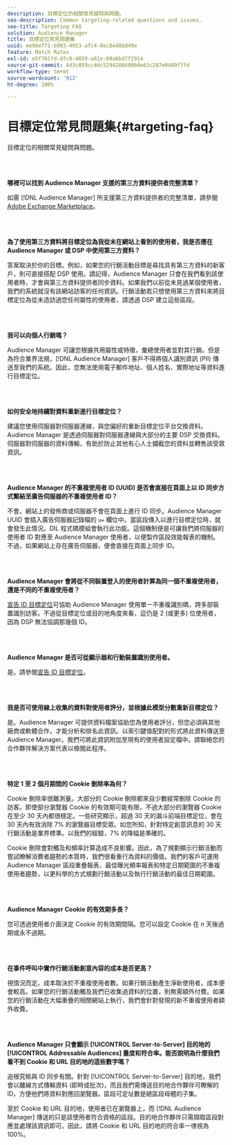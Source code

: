```yaml
---
description: 目標定位的相關常見疑問與問題。
seo-description: Common targeting-related questions and issues.
seo-title: Targeting FAQ
solution: Audience Manager
title: 目標定位常見問題集
uuid: ee96ef71-b903-4953-afc4-8ec8e48bd49e
feature: Match Rates
exl-id: e5f761fd-dfc8-4859-a81e-89abbd7f2914
source-git-commit: 4d3c859cc4dc5294286680b0e63c287e0409f7fd
workflow-type: tm+mt
source-wordcount: '913'
ht-degree: 100%

---
```


# 目標定位常見問題集{#targeting-faq}

目標定位的相關常見疑問與問題。

<br> 

<!-- 

faq_targeting.xml

 -->

**哪裡可以找到 Audience Manager 支援的第三方資料提供者完整清單？**

如需 [!DNL Audience Manager] 所支援第三方資料提供者的完整清單，請參閱 [Adobe Exchange Marketplace](https://exchange.adobe.com/experiencecloud.html)。

<br> 

**為了使用第三方資料將目標定位為我從未在網站上看到的使用者，我是否應在 Audience Manager 或 DSP 中使用第三方資料？**

答案取決於你的目標。例如，如果您的行銷活動目標是尋找具有第三方資料的新客戶，則可直接搭配 DSP 使用。請記得，Audience Manager 只會在我們看到該使用者時，才會與第三方資料提供者同步資料。如果我們以前從未見過某個使用者，我們的系統就沒有該網站訪客的任何資訊。行銷活動若只想使用第三方資料來將目標定位為從未造訪過您任何屬性的使用者，請透過 DSP 建立這些區段。

<br> 

**我可以向個人行銷嗎？**

Audience Manager 可讓您根據共用屬性或特徵，彙總使用者並對其行銷。但是為符合業界法規，[!DNL Audience Manager] 客戶不得將個人識別資訊 (PII) 傳送至我們的系統。因此，您無法使用電子郵件地址、個人姓名、實際地址等資料進行目標定位。

<br> 

**如何安全地持續對資料重新進行目標定位？**

建議您使用伺服器對伺服器連線，與您偏好的重新目標定位平台交換資料。Audience Manager 是透過伺服器對伺服器連線與大部分的主要 DSP 交換資料。伺服器對伺服器的資料傳輸，有助於防止其他有心人士攔截您的資料並轉售該受眾資訊。

<br> 

**Audience Manager 的不重複使用者 ID (UUID) 是否會直接在頁面上以 ID 同步方式繫結至廣告伺服器的不重複使用者 ID？**

不會。網站上的發佈商或伺服器不會在頁面上進行 ID 同步。Audience Manager UUID 會插入廣告伺服器記錄檔的 `u=` 欄位中。當區段傳入以進行目標定位時，就會發生此情況。DIL 程式碼模組會執行此功能。這個機制便是可讓我們將伺服器的使用者 ID 對應至 Audience Manager 使用者，以便製作區段效能報表的機制。不過，如果網站上存在廣告伺服器，便會直接在頁面上同步 ID。

<br> 

**Audience Manager 會將從不同裝置登入的使用者計算為同一個不重複使用者，還是不同的不重複使用者？**

[宣告 ID 目標定位](../features/declared-ids.md#declared-id-targeting)可協助 Audience Manager 使用單一不重複識別碼，跨多部裝置識別訪客。不過從目標定位或目的地角度來看，這仍是 2 (或更多) 位使用者，因為 DSP 無法協調那幾個 ID。

<br> 

**Audience Manager 是否可從顯示器和行動裝置識別使用者。**

是。請參閱[宣告 ID 目標定位](../features/declared-ids.md#declared-id-targeting)。

<br> 

**我是否可使用線上收集的資料對使用者評分，並根據此模型分數重新目標定位？**

是。Audience Manager 可提供資料檔案協助您為使用者評分，但您必須與其他廠商或軟體合作，才能分析和排名此資訊。以索引鍵值配對的形式將此資料傳送至 Audience Manager。我們可將此資訊附加至現有的使用者設定檔中。請聯絡您的合作夥伴解決方案代表以檢閱此程序。

<br> 

**特定 1 至 2 個月期間的 Cookie 刪除率為何？**

Cookie 刪除率很難測量。大部分的 Cookie 刪除都來自少數經常刪除 Cookie 的訪客。即使部分瀏覽器 Cookie 的有效期可能有限，不過大部分的瀏覽器 Cookie 在至少 30 天內都很穩定。一些研究顯示，超過 30 天的漏斗前端目標定位，會在 30 天內有效消除 7% 的瀏覽器目標受眾。如您所知，針對特定創意訊息的 30 天行銷活動是業界標準。以我們的經驗，7% 的降幅是準確的。

Cookie 刪除會對觸及和頻率計算造成不良影響。因此，為了規劃顯示行銷活動而嘗試瞭解消費者趨勢的本質時，我們很看重行為資料的價值。我們的客戶可運用 Audience Manager 區段重疊報表、最佳曝光頻率報表和特定日期範圍的不重複使用者趨勢，以更科學的方式規劃行銷活動以及執行行銷活動的最佳日期範圍。

<br> 

**Audience Manager Cookie 的有效期多長？**

您可透過使用者介面決定 Cookie 的有效期間隔。您可以設定 Cookie 在 *n* 天後過期或永不過期。

<br> 

**在事件呼叫中實作行銷活動創意內容的成本是否更高？**

視情況而定。成本取決於不重複使用者數。如果行銷活動產生淨新使用者，成本便會較高。如果您的行銷活動觸及我們已收集過資料的位置，則無需額外付費。如果您的行銷活動在大幅重疊的相關網站上執行，我們會針對發現的新不重複使用者額外收費。

<br> 

**Audience Manager 只會顯示 [!UICONTROL Server-to-Server] 目的地的 [!UICONTROL Addressable Audiences] 量度和符合率。能否說明為什麼我們看不到 Cookie 和 URL 目的地的這些數字嗎？**

追根究柢與 ID 同步有關。針對 [!UICONTROL Server-to-Server] 目的地，我們會以離線方式傳輸資料 (即時或批次)，而且我們需傳送目的地合作夥伴可瞭解的 ID，方便他們將資料對應回瀏覽器。區段可定址數是總區段母體的子集。

至於 Cookie 和 URL 目的地，使用者已在瀏覽器上，而 [!DNL Audience Manager] 傳送的只是該使用者符合資格的區段。目的地合作夥伴只需擷取區段對應並處理該資訊即可。因此，請將 Cookie 和 URL 目的地的符合率一律視為 100%。
